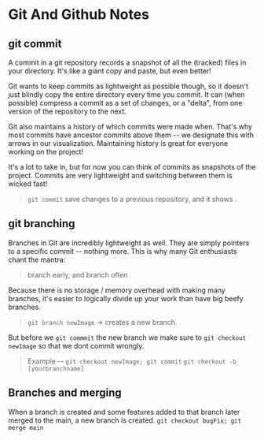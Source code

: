 # Git And Github Notes

## git commit

A commit in a git repository records a snapshot of all the (tracked) files in your directory. It's like a giant copy and paste, but even better!

Git wants to keep commits as lightweight as possible though, so it doesn't just blindly copy the entire directory every time you commit. It can (when possible) compress a commit as a set of changes, or a "delta", from one version of the repository to the next.

Git also maintains a history of which commits were made when. That's why most commits have ancestor commits above them -- we designate this with arrows in our visualization. Maintaining history is great for everyone working on the project!

It's a lot to take in, but for now you can think of commits as snapshots of the project. Commits are very lightweight and switching between them is wicked fast!

> `git commit` save changes to a previous repository, and it shows .

## git branching 

Branches in Git are incredibly lightweight as well. They are simply pointers to a specific commit -- nothing more. This is why many Git enthusiasts chant the mantra:

> branch early, and branch often

Because there is no storage / memory overhead with making many branches, it's easier to logically divide up your work than have big beefy branches.

> `git branch newImage` -> creates a new branch.

But before we `git commmit` the new branch we make sure to  `git checkout newImage` so that we dont commit wrongly. 

> Example -- `git checkout newImage; git commit`
> `git checkout -b [yourbranchname]`

## Branches and merging

When a branch is created and some features added to that branch later merged to the main, a new branch is created.
`git checkout bugFix; git merge main`




